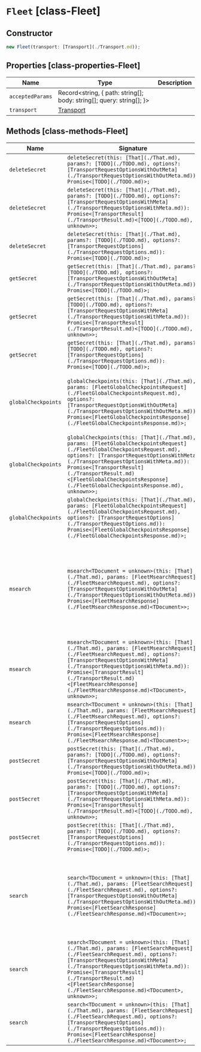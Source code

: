 # `Fleet` [class-Fleet]

## Constructor

```typescript
new Fleet(transport: [Transport](./Transport.md));
```

## Properties [class-properties-Fleet]

| Name | Type | Description |
| - | - | - |
| `acceptedParams` | Record<string, { path: string[]; body: string[]; query: string[]; }> | &nbsp; |
| `transport` | [Transport](./Transport.md) | &nbsp; |

## Methods [class-methods-Fleet]

| Name | Signature | Description |
| - | - | - |
| `deleteSecret` | `deleteSecret(this: [That](./That.md), params?: [TODO](./TODO.md), options?: [TransportRequestOptionsWithOutMeta](./TransportRequestOptionsWithOutMeta.md)): Promise<[TODO](./TODO.md)>;` | Deletes a secret stored by Fleet. |
| `deleteSecret` | `deleteSecret(this: [That](./That.md), params?: [TODO](./TODO.md), options?: [TransportRequestOptionsWithMeta](./TransportRequestOptionsWithMeta.md)): Promise<[TransportResult](./TransportResult.md)<[TODO](./TODO.md), unknown>>;` | &nbsp; |
| `deleteSecret` | `deleteSecret(this: [That](./That.md), params?: [TODO](./TODO.md), options?: [TransportRequestOptions](./TransportRequestOptions.md)): Promise<[TODO](./TODO.md)>;` | &nbsp; |
| `getSecret` | `getSecret(this: [That](./That.md), params?: [TODO](./TODO.md), options?: [TransportRequestOptionsWithOutMeta](./TransportRequestOptionsWithOutMeta.md)): Promise<[TODO](./TODO.md)>;` | Retrieves a secret stored by Fleet. |
| `getSecret` | `getSecret(this: [That](./That.md), params?: [TODO](./TODO.md), options?: [TransportRequestOptionsWithMeta](./TransportRequestOptionsWithMeta.md)): Promise<[TransportResult](./TransportResult.md)<[TODO](./TODO.md), unknown>>;` | &nbsp; |
| `getSecret` | `getSecret(this: [That](./That.md), params?: [TODO](./TODO.md), options?: [TransportRequestOptions](./TransportRequestOptions.md)): Promise<[TODO](./TODO.md)>;` | &nbsp; |
| `globalCheckpoints` | `globalCheckpoints(this: [That](./That.md), params: [FleetGlobalCheckpointsRequest](./FleetGlobalCheckpointsRequest.md), options?: [TransportRequestOptionsWithOutMeta](./TransportRequestOptionsWithOutMeta.md)): Promise<[FleetGlobalCheckpointsResponse](./FleetGlobalCheckpointsResponse.md)>;` | Get global checkpoints. Get the current global checkpoints for an index. This API is designed for internal use by the Fleet server project. |
| `globalCheckpoints` | `globalCheckpoints(this: [That](./That.md), params: [FleetGlobalCheckpointsRequest](./FleetGlobalCheckpointsRequest.md), options?: [TransportRequestOptionsWithMeta](./TransportRequestOptionsWithMeta.md)): Promise<[TransportResult](./TransportResult.md)<[FleetGlobalCheckpointsResponse](./FleetGlobalCheckpointsResponse.md), unknown>>;` | &nbsp; |
| `globalCheckpoints` | `globalCheckpoints(this: [That](./That.md), params: [FleetGlobalCheckpointsRequest](./FleetGlobalCheckpointsRequest.md), options?: [TransportRequestOptions](./TransportRequestOptions.md)): Promise<[FleetGlobalCheckpointsResponse](./FleetGlobalCheckpointsResponse.md)>;` | &nbsp; |
| `msearch` | `msearch<TDocument = unknown>(this: [That](./That.md), params: [FleetMsearchRequest](./FleetMsearchRequest.md), options?: [TransportRequestOptionsWithOutMeta](./TransportRequestOptionsWithOutMeta.md)): Promise<[FleetMsearchResponse](./FleetMsearchResponse.md)<TDocument>>;` | Run multiple Fleet searches. Run several Fleet searches with a single API request. The API follows the same structure as the multi search API. However, similar to the Fleet search API, it supports the `wait_for_checkpoints` parameter. |
| `msearch` | `msearch<TDocument = unknown>(this: [That](./That.md), params: [FleetMsearchRequest](./FleetMsearchRequest.md), options?: [TransportRequestOptionsWithMeta](./TransportRequestOptionsWithMeta.md)): Promise<[TransportResult](./TransportResult.md)<[FleetMsearchResponse](./FleetMsearchResponse.md)<TDocument>, unknown>>;` | &nbsp; |
| `msearch` | `msearch<TDocument = unknown>(this: [That](./That.md), params: [FleetMsearchRequest](./FleetMsearchRequest.md), options?: [TransportRequestOptions](./TransportRequestOptions.md)): Promise<[FleetMsearchResponse](./FleetMsearchResponse.md)<TDocument>>;` | &nbsp; |
| `postSecret` | `postSecret(this: [That](./That.md), params?: [TODO](./TODO.md), options?: [TransportRequestOptionsWithOutMeta](./TransportRequestOptionsWithOutMeta.md)): Promise<[TODO](./TODO.md)>;` | Creates a secret stored by Fleet. |
| `postSecret` | `postSecret(this: [That](./That.md), params?: [TODO](./TODO.md), options?: [TransportRequestOptionsWithMeta](./TransportRequestOptionsWithMeta.md)): Promise<[TransportResult](./TransportResult.md)<[TODO](./TODO.md), unknown>>;` | &nbsp; |
| `postSecret` | `postSecret(this: [That](./That.md), params?: [TODO](./TODO.md), options?: [TransportRequestOptions](./TransportRequestOptions.md)): Promise<[TODO](./TODO.md)>;` | &nbsp; |
| `search` | `search<TDocument = unknown>(this: [That](./That.md), params: [FleetSearchRequest](./FleetSearchRequest.md), options?: [TransportRequestOptionsWithOutMeta](./TransportRequestOptionsWithOutMeta.md)): Promise<[FleetSearchResponse](./FleetSearchResponse.md)<TDocument>>;` | Run a Fleet search. The purpose of the Fleet search API is to provide an API where the search will be run only after the provided checkpoint has been processed and is visible for searches inside of Elasticsearch. |
| `search` | `search<TDocument = unknown>(this: [That](./That.md), params: [FleetSearchRequest](./FleetSearchRequest.md), options?: [TransportRequestOptionsWithMeta](./TransportRequestOptionsWithMeta.md)): Promise<[TransportResult](./TransportResult.md)<[FleetSearchResponse](./FleetSearchResponse.md)<TDocument>, unknown>>;` | &nbsp; |
| `search` | `search<TDocument = unknown>(this: [That](./That.md), params: [FleetSearchRequest](./FleetSearchRequest.md), options?: [TransportRequestOptions](./TransportRequestOptions.md)): Promise<[FleetSearchResponse](./FleetSearchResponse.md)<TDocument>>;` | &nbsp; |
